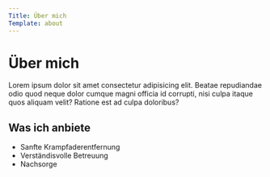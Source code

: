 ```yaml
---
Title: Über mich
Template: about
---
```


# &Uuml;ber mich

Lorem ipsum dolor sit amet consectetur adipisicing elit. Beatae repudiandae odio quod neque dolor cumque magni officia id corrupti, nisi culpa itaque quos aliquam velit? Ratione est ad culpa doloribus?

## Was ich anbiete

- Sanfte Krampfaderentfernung
- Verst&auml;ndisvolle Betreuung
- Nachsorge